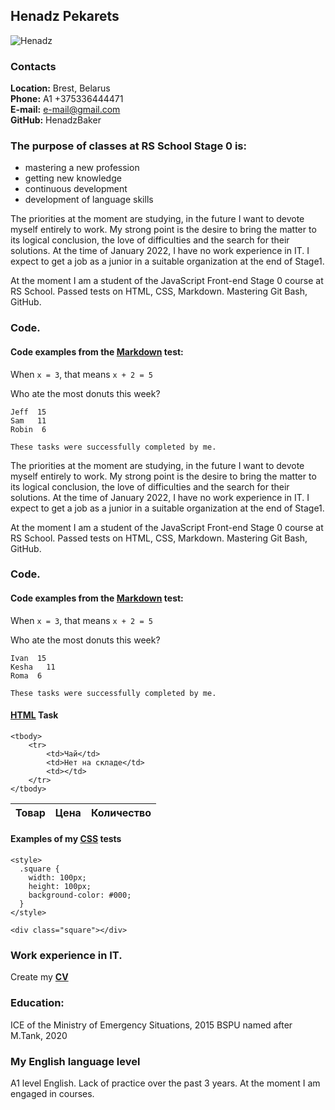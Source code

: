 ## Henadz Pekarets
 ![Henadz](https://user-images.githubusercontent.com/95878041/147891006-1d670e18-62c5-4839-80a8-3b48c89e956c.jpg)
### Contacts  
   **Location:** Brest, Belarus  
   **Phone:** А1 +375336444471  
   **E-mail:** e-mail@gmail.com  
   **GitHub:** HenadzBaker  
### The purpose of classes at RS School Stage 0 is:  
* mastering a new profession
* getting new knowledge
* continuous development
* development of language skills  


The priorities at the moment are studying, in the future I want to devote myself entirely to work. My strong point is the desire to bring the matter to its logical conclusion, the love of difficulties and the search for their solutions. At the time of January 2022, I have no work experience in IT. I expect to get a job as a junior in a suitable organization at the end of Stage1.  

At the moment I am a student of the JavaScript Front-end Stage 0 course at RS School. Passed tests on HTML, CSS, Markdown. Mastering Git Bash, GitHub.  

### Code.
#### Code examples from the [Markdown](https://commonmark.org/help/tutorial) test:
When `x = 3`, that means `x + 2 = 5`

Who ate the most donuts this week?

    Jeff  15
    Sam   11
    Robin  6

    These tasks were successfully completed by me.


The priorities at the moment are studying, in the future I want to devote myself entirely to work. My strong point is the desire to bring the matter to its logical conclusion, the love of difficulties and the search for their solutions. At the time of January 2022, I have no work experience in IT. I expect to get a job as a junior in a suitable organization at the end of Stage1.  

At the moment I am a student of the JavaScript Front-end Stage 0 course at RS School. Passed tests on HTML, CSS, Markdown. Mastering Git Bash, GitHub.  

### Code.
#### Code examples from the [Markdown](https://commonmark.org/help/tutorial) test:
When `x = 3`, that means `x + 2 = 5`

Who ate the most donuts this week?

    Ivan  15
    Kesha   11
    Roma  6

    These tasks were successfully completed by me.

#### [HTML](https://ru.code-basics.com/languages/html) Task
<table>
    <thead>
        <tr>
            <th>Товар</th>
            <th>Цена</th>
            <th>Количество</th>
        </tr>
    </thead>

    <tbody>
        <tr>
            <td>Чай</td>
            <td>Нет на складе</td>
            <td></td>
        </tr>
    </tbody>
</table>

#### Examples of my [CSS](https://ru.code-basics.com/languages/css) tests  
```
<style>
  .square {
    width: 100px;
    height: 100px;
    background-color: #000;
  }
</style>

<div class="square"></div>
```

### Work experience in IT.  
   Create my **[CV](https://HenadzBaker.github.io/rsschool-cv/cv)**
### Education:
   ICE of the Ministry of Emergency Situations, 2015
   BSPU named after M.Tank, 2020
### My English language level  
A1 level English. Lack of practice over the past 3 years. At the moment I am engaged in courses.
